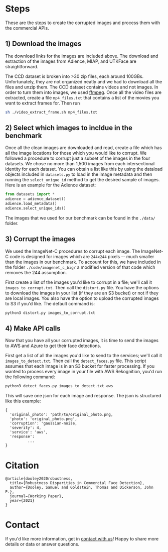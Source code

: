 
# Steps

These are the steps to create the corrupted images and process them with the commercial APIs.

## 1) Download the images

The download links for the images are included above. The download and extraction of the images from Adience, MIAP, and UTKFace are straightforward.

The CCD dataset is broken into >30 zip files, each around 100GBs. Unfortunately, they are not organized neatly and we had to download all the files and unzip them. The CCD dataset contains videos and not images. In order to turn them into images, we used [ffmpeg](https://ffmpeg.org/). Once all the video files are extracted, create a file `mp4_files.txt` that contains a list of the movies you want to extract frames for. Then run
```bash
sh ./video_extract_frame.sh mp4_files.txt
```

## 2) Select which images to incldue in the benchmark

Once all the clean images are downloaded and read, create a file which has all the image locations for those which you would like to corrupt. We followed a procedure to corrupt just a subset of the images in the four datasets. We chose no more than 1,500 images from each intersectional identity for each dataset. You can obtain a list like this by using the dataload objects included in `datasets.py` to load in the image metadata and then running the `select_unique_id` method to get the desired sample of images. Here is an example for the Adience dataset:

```python
from datasets import *
adience = adience_dataset()
adience.load_metadata()
adience.select_unique_ids()
```

The images that we used for our benchmark can be found in the `./data/` folder.

## 3) Corrupt the images

We used the ImageNet-C procedures to corrupt each image. The ImageNet-C code is designed for images which are `244x244` pixels -- much smaller than the images in our benchmark. To account for this, we have included in the folder `./code/imagenet_c_big/` a modified version of that code which removes the 244 assumption.

First create a list of the images you'd like to corrupt in a file; we'll call it `images_to_corrupt.txt`. Then call the `distort.py` file. You have the options to download the images in your list (if they are an S3 bucket) or not if they are local images. You also have the option to upload the corrupted images to S3 if you'd like. The default command is:
```bash
python3 distort.py images_to_corrupt.txt
```

## 4) Make API calls

Now that you have all your corrupted images, it is time to send the images to AWS and Azure to get their face detections.

First get a list of all the images you'd like to send to the services; we'll call it `images_to_detect.txt`. Then call the `detect_faces.py` file. This script assumes that each image is in an S3 bucket for faster processing. If you wanted to process every image in your file with AWS Rekognition, you'd run the following command:
``` bash
python3 detect_faces.py images_to_detect.txt aws
```
This will save one json for each image and response. The json is structured like this example:
```
{
  'original_photo': 'path/to/original_photo.png,
  'photo': 'original_photo.png',
  'corruption': 'gaussian-noise,
  'severity': 4,
  'service': 'aws',
  'response':
          ...
}
```

# Citation
```
@article{dooley2020robustness,
  title={Robustness Disparities in Commercial Face Detection},
  author={Dooley, Samuel and Goldstein, Thomas and Dickerson, John P.},
  journal={Working Paper},
  year={2021}
}
```

# Contact

If you'd like more information, get in [contact with us](mailto:sdooley1@cs.umd.edu)! Happy to share more details or data or answer questions.
